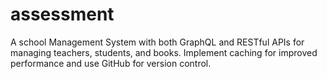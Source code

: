 # assessment
A school Management System with both GraphQL and RESTful APIs for managing teachers, students, and books. Implement caching for improved performance and use GitHub for version control.
